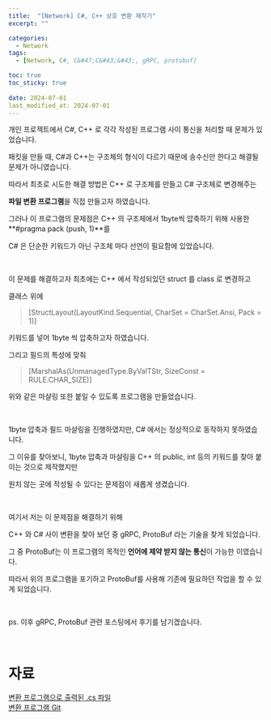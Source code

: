 ```yaml
---
title:  "[Network] C#, C++ 상호 변환 제작기"
excerpt: ""

categories:
  - Network
tags:
  - [Network, C#, C&#47;C&#43;&#43;, gRPC, protobuf]

toc: true
toc_sticky: true
 
date: 2024-07-01
last_modified_at: 2024-07-01
---
```


개인 프로젝트에서 C#, C++ 로 각각 작성된 프로그램 사이 통신을 처리할 때 문제가 있었습니다.  

패킷을 만들 때, C#과 C++는 구조체의 형식이 다르기 때문에 송수신만 한다고 해결될 문제가 아니였습니다.  

따라서 최초로 시도한 해결 방법은 C++ 로 구조체를 만들고 C# 구조체로 변경해주는  

**파일 변환 프로그램**을 직접 만들고자 하였습니다.  

그러나 이 프로그램의 문제점은 C++ 의 구조체에서 1byte씩 압축하기 위해 사용한 **#pragma pack (push, 1)**를  

C# 은 단순한 키워드가 아닌 구조체 마다 선언이 필요함에 있었습니다.  

<br/>

이 문제를 해결하고자 최초에는 C++ 에서 작성되있던 struct 를 class 로 변경하고  

클래스 위에 

> [StructLayout(LayoutKind.Sequential, CharSet = CharSet.Ansi, Pack = 1)]

키워드를 넣어 1byte 씩 압축하고자 하였습니다.  

그리고 필드의 특성에 맞춰  

> [MarshalAs(UnmanagedType.ByValTStr, SizeConst = RULE.CHAR_SIZE)]

위와 같은 마샬링 또한 붙일 수 있도록 프로그램을 만들었습니다.   

<br/>

1byte 압축과 필드 마샬링을 진행하였지만, C# 에서는 정상적으로 동작하지 못하였습니다.  

그 이유를 찾아보니, 1byte 압축과 마샬링을 C++ 의 public, int 등의 키워드를 찾아 붙이는 것으로 제작했지만  

원치 않는 곳에 작성될 수 있다는 문제점이 새롭게 생겼습니다.  

<br/>

여기서 저는 이 문제점을 해결하기 위해  

C++ 와 C# 사이 변환을 찾아 보던 중 gRPC, ProtoBuf 라는 기술을 찾게 되었습니다.  

그 중 ProtoBuf는 이 프로그램의 목적인 **언어에 제약 받지 않는 통신**이 가능한 이였습니다.  

따라서 위의 프로그램을 포기하고 ProtoBuf를 사용해 기존에 필요하던 작업을 할 수 있게 되었습니다.

<br/>

ps. 이후 gRPC, ProtoBuf 관련 포스팅에서 후기를 남기겠습니다.  

<br/>

# 자료
[변환 프로그램으로 출력된 .cs 파일](https://github.com/Mgcllee/PokeHunter_LoginServer/blob/main/winform_dummy_client/protocol.cs)  
[변환 프로그램 Git](https://github.com/Mgcllee/PokeHunter_LoginServer/tree/main/send_protocol_file)  